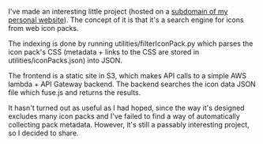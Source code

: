I've made an interesting little project (hosted on a <a href="http://ii.aitchisonsoft.co.uk/">subdomain of my personal website</a>). The concept of it is that it's a search engine for icons from web icon packs. 

The indexing is done by running utilities/filterIconPack.py which parses the icon pack's CSS (metadata + links to the CSS are stored in utilities/iconPacks.json) into JSON. 

The frontend is a static site in S3, which makes API calls to a simple AWS lambda + API Gateway backend. The backend searches the icon data JSON file which fuse.js and returns the results.

It hasn't turned out as useful as I had hoped, since the way it's designed excludes many icon packs and I've failed to find a way of automatically collecting pack metadata. However, it's still a passably interesting project, so I decided to share. 